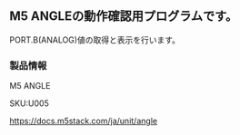 ## M5 ANGLEの動作確認用プログラムです。

PORT.B(ANALOG)値の取得と表示を行います。


### 製品情報
M5 ANGLE 

SKU:U005

https://docs.m5stack.com/ja/unit/angle
